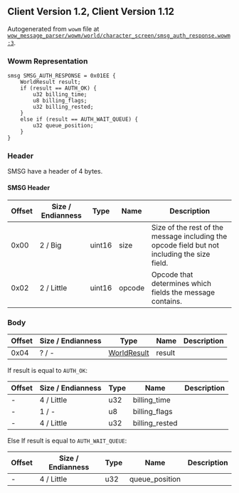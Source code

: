 ## Client Version 1.2, Client Version 1.12

Autogenerated from `wowm` file at [`wow_message_parser/wowm/world/character_screen/smsg_auth_response.wowm:3`](https://github.com/gtker/wow_messages/tree/main/wow_message_parser/wowm/world/character_screen/smsg_auth_response.wowm#L3).

### Wowm Representation
```rust,ignore
smsg SMSG_AUTH_RESPONSE = 0x01EE {
    WorldResult result;
    if (result == AUTH_OK) {
        u32 billing_time;
        u8 billing_flags;
        u32 billing_rested;
    }
    else if (result == AUTH_WAIT_QUEUE) {
        u32 queue_position;
    }
}
```
### Header
SMSG have a header of 4 bytes.

#### SMSG Header
| Offset | Size / Endianness | Type   | Name   | Description |
| ------ | ----------------- | ------ | ------ | ----------- |
| 0x00   | 2 / Big           | uint16 | size   | Size of the rest of the message including the opcode field but not including the size field.|
| 0x02   | 2 / Little        | uint16 | opcode | Opcode that determines which fields the message contains.|
### Body
| Offset | Size / Endianness | Type | Name | Description |
| ------ | ----------------- | ---- | ---- | ----------- |
| 0x04 | ? / - | [WorldResult](worldresult.md) | result |  |

If result is equal to `AUTH_OK`:

| Offset | Size / Endianness | Type | Name | Description |
| ------ | ----------------- | ---- | ---- | ----------- |
| - | 4 / Little | u32 | billing_time |  |
| - | 1 / - | u8 | billing_flags |  |
| - | 4 / Little | u32 | billing_rested |  |

Else If result is equal to `AUTH_WAIT_QUEUE`:

| Offset | Size / Endianness | Type | Name | Description |
| ------ | ----------------- | ---- | ---- | ----------- |
| - | 4 / Little | u32 | queue_position |  |
